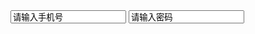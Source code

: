 <input id="mobile" class="input-box tel" type="text" autocomplete="off" value="请输入手机号" onkeyup="this.value=this.value.replace(/[^0-9-]+/,'');" onFocus="if(value==defaultValue){value='';this.style.color='#000'}" maxlength="11" onBlur="if(!value){value=defaultValue;this.style.color='#999'}">
<input id="password" class="input-box password" value="请输入密码" autocomplete="off" onFocus="if(value==defaultValue){value='';this.style.color='#000';this.type='password'}" onBlur="if(!value){value=defaultValue;this.style.color='#999';this.type='text'}">